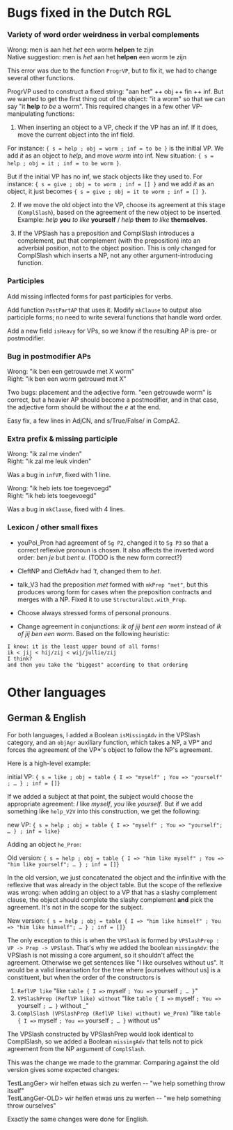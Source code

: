 # Bugs fixed in the Dutch RGL

### Variety of word order weirdness in verbal complements



Wrong: men is aan het *het* een worm **helpen** te zijn  
Native suggestion: men is *het* aan het **helpen** een worm te zijn

This error was due to the function `ProgrVP`, but to fix it, we had to change several other functions.

ProgrVP used to construct a fixed string: "aan het" ++ obj ++ fin ++ inf.
But we wanted to get the first thing out of the object: "it a worm" so that we can say "it **help** *to be* a worm".
This required changes in a few other VP-manipulating functions:

1) When inserting an object to a VP, check if the VP has an inf. If it does, move the current object into the inf field.

For instance: `{ s = help ; obj = worm ; inf = to be }` is the initial VP. We add *it* as an object to *help*, and move *worm* into inf. New situation: `{ s = help ; obj = it ; inf = to be worm }`.

But if the initial VP has no inf, we stack objects like they used to. For instance: `{ s = give ; obj = to worm ; inf = [] }` and we add *it* as an object, it just becomes `{ s = give ; obj = it to worm ; inf = [] }`.

2) If we move the old object into the VP, choose its agreement at this
stage (`ComplSlash`), based on the agreement of the new object to be
inserted. Example: *help* **you** *to like* **yourself** / *help* **them**
*to like* **themselves**.

3) If the VPSlash has a preposition and ComplSlash introduces a
complement, put that complement (with the preposition) into an
adverbial position, not to the object position. This is only changed
for ComplSlash which inserts a NP, not any other argument-introducing function.

### Participles

Add missing inflected forms for past participles for verbs.

Add function `PastPartAP` that uses it. Modify `mkClause` to output also participle forms; no need to write several functions that handle word order.

Add a new field `isHeavy` for VPs, so we know if the resulting AP is pre- or postmodifier.

### Bug in postmodifier APs

Wrong: "ik ben een getrouwde met X worm"  
Right: "ik ben een worm getrouwd met X"

Two bugs: placement and the adjective form. "een getrouwde worm" is correct, but a heavier AP should become a postmodifier, and in that case, the adjective form should be without the *e* at the end.

Easy fix, a few lines in AdjCN, and s/True/False/ in CompA2.

### Extra prefix & missing participle

Wrong: "ik zal me vinden"  
Right: "ik zal me leuk vinden"

Was a bug in `infVP`, fixed with 1 line.

Wrong: "ik heb iets toe toegevoegd"  
Right: "ik heb iets toegevoegd"

Was a bug in `mkClause`, fixed with 4 lines.

### Lexicon / other small fixes

* youPol_Pron had agreement of `Sg P2`, changed it to `Sg P3` so that a correct reflexive pronoun is chosen. It also affects the inverted word order: *ben je* but *bent u*. (TODO is the new form correct?)

* CleftNP and CleftAdv had *'t*, changed them to *het*.

* talk_V3 had the preposition *met* formed with `mkPrep "met"`, but this produces wrong form for cases when the preposition contracts and merges with a NP. Fixed it to use `StructuralDut.with_Prep`.

* Choose always stressed forms of personal pronouns.

* Change agreement in conjunctions: *ik of jij bent een worm* instead of *ik of jij ben een worm*. Based on the following heuristic:

```
I know: it is the least upper bound of all forms!
ik < jij < hij/zij < wij/jullie/zij
I think?
and then you take the "biggest" according to that ordering
```


# Other languages

## German & English

For both languages, I added a Boolean `isMissingAdv` in the VPSlash
category, and an `objAgr` auxiliary function, which takes a NP, a VP*
and forces the agreement of the VP*'s object to follow the NP's
agreement.

Here is a high-level example:

initial VP: `{ s = like ; obj = table { I => "myself" ; You => "yourself" ; … } ; inf = []}`

If we added a subject at that point, the subject would choose the
appropriate agreement: *I* like *myself*, *you* like *yourself*. But
if we add something like `help_V2V` into this construction, we get the
following:

new VP: `{ s = help ; obj = table { I => "myself" ; You => "yourself"; … } ; inf = like}`

Adding an object `he_Pron`:

Old version: `{ s = help ; obj = table { I => "him like myself" ; You => "him like yourself"; … } ; inf = []}`

In the old version, we just concatenated the object and the infinitive
with the reflexive that was already in the object table. But the scope
of the reflexive was wrong: when adding an object to a VP that has a
slashy complement clause, the object should complete the slashy
complement **and** pick the agreement. It's not in the scope for the
subject.

New version: `{ s = help ; obj = table { I => "him like himself" ; You => "him like himself"; … } ; inf = []}`

The only exception to this is when the `VPSlash` is formed by
`VPSlashPrep : VP -> Prep -> VPSlash`. That's why we added the boolean
`missingAdv`: the VPSlash is not missing a core argument, so it
shouldn't affect the agreement. Otherwise we get sentences like "I
like ourselves without us". It would be a valid linearisation for the
tree where [ourselves without us] is a constituent, but when the order
of the constructors is

1) `ReflVP like` "like `table { I =>` myself `; You =>` yourself `; … }`"
2) `VPSlashPrep (ReflVP like) without`  "like `table { I =>` myself `; You =>` yourself `; … }` without _"
3) `ComplSlash (VPSlashPrep (ReflVP like) without) we_Pron)`  "like `table { I =>` myself `; You =>` yourself `; … }` without us"

The VPSlash constructed by VPSlashPrep would look identical to
ComplSlash, so we added a Boolean `missingAdv` that tells not to pick
agreement from the NP argument of `ComplSlash`.

This was the change we made to the grammar. Comparing against the old
version gives some expected changes:

TestLangGer> wir helfen etwas sich zu werfen -- "we help something throw itself"  
TestLangGer-OLD> wir helfen etwas uns zu werfen -- "we help something throw ourselves"  

Exactly the same changes were done for English.

